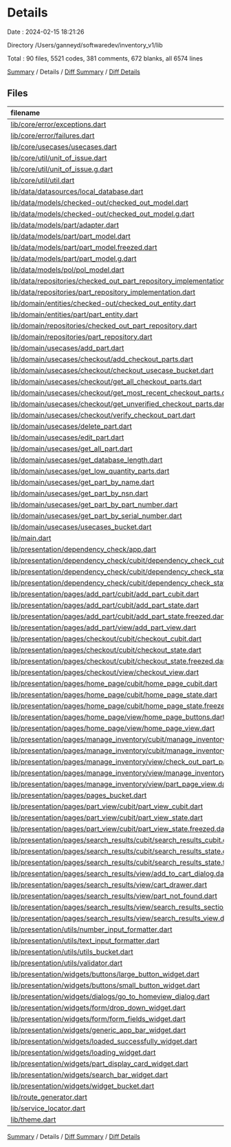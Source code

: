 # Details

Date : 2024-02-15 18:21:26

Directory /Users/ganneyd/softwaredev/inventory_v1/lib

Total : 90 files,  5521 codes, 381 comments, 672 blanks, all 6574 lines

[Summary](results.md) / Details / [Diff Summary](diff.md) / [Diff Details](diff-details.md)

## Files
| filename | language | code | comment | blank | total |
| :--- | :--- | ---: | ---: | ---: | ---: |
| [lib/core/error/exceptions.dart](/lib/core/error/exceptions.dart) | Dart | 6 | 10 | 6 | 22 |
| [lib/core/error/failures.dart](/lib/core/error/failures.dart) | Dart | 42 | 30 | 13 | 85 |
| [lib/core/usecases/usecases.dart](/lib/core/usecases/usecases.dart) | Dart | 10 | 5 | 3 | 18 |
| [lib/core/util/unit_of_issue.dart](/lib/core/util/unit_of_issue.dart) | Dart | 33 | 10 | 11 | 54 |
| [lib/core/util/unit_of_issue.g.dart](/lib/core/util/unit_of_issue.g.dart) | Dart | 60 | 4 | 8 | 72 |
| [lib/core/util/util.dart](/lib/core/util/util.dart) | Dart | 1 | 0 | 1 | 2 |
| [lib/data/datasources/local_database.dart](/lib/data/datasources/local_database.dart) | Dart | 115 | 14 | 22 | 151 |
| [lib/data/models/checked-out/checked_out_model.dart](/lib/data/models/checked-out/checked_out_model.dart) | Dart | 37 | 4 | 10 | 51 |
| [lib/data/models/checked-out/checked_out_model.g.dart](/lib/data/models/checked-out/checked_out_model.g.dart) | Dart | 48 | 4 | 8 | 60 |
| [lib/data/models/part/adapter.dart](/lib/data/models/part/adapter.dart) | Dart | 17 | 3 | 2 | 22 |
| [lib/data/models/part/part_model.dart](/lib/data/models/part/part_model.dart) | Dart | 26 | 15 | 4 | 45 |
| [lib/data/models/part/part_model.freezed.dart](/lib/data/models/part/part_model.freezed.dart) | Dart | 378 | 15 | 26 | 419 |
| [lib/data/models/part/part_model.g.dart](/lib/data/models/part/part_model.g.dart) | Dart | 99 | 7 | 12 | 118 |
| [lib/data/models/pol/pol_model.dart](/lib/data/models/pol/pol_model.dart) | Dart | 0 | 0 | 1 | 1 |
| [lib/data/repositories/checked_out_part_repository_implementation.dart](/lib/data/repositories/checked_out_part_repository_implementation.dart) | Dart | 112 | 0 | 12 | 124 |
| [lib/data/repositories/part_repository_implementation.dart](/lib/data/repositories/part_repository_implementation.dart) | Dart | 165 | 11 | 20 | 196 |
| [lib/domain/entities/checked-out/checked_out_entity.dart](/lib/domain/entities/checked-out/checked_out_entity.dart) | Dart | 39 | 7 | 9 | 55 |
| [lib/domain/entities/part/part_entity.dart](/lib/domain/entities/part/part_entity.dart) | Dart | 67 | 13 | 15 | 95 |
| [lib/domain/repositories/checked_out_part_repository.dart](/lib/domain/repositories/checked_out_part_repository.dart) | Dart | 14 | 6 | 6 | 26 |
| [lib/domain/repositories/part_repository.dart](/lib/domain/repositories/part_repository.dart) | Dart | 27 | 12 | 13 | 52 |
| [lib/domain/usecases/add_part.dart](/lib/domain/usecases/add_part.dart) | Dart | 21 | 0 | 5 | 26 |
| [lib/domain/usecases/checkout/add_checkout_parts.dart](/lib/domain/usecases/checkout/add_checkout_parts.dart) | Dart | 51 | 0 | 8 | 59 |
| [lib/domain/usecases/checkout/checkout_usecase_bucket.dart](/lib/domain/usecases/checkout/checkout_usecase_bucket.dart) | Dart | 5 | 0 | 1 | 6 |
| [lib/domain/usecases/checkout/get_all_checkout_parts.dart](/lib/domain/usecases/checkout/get_all_checkout_parts.dart) | Dart | 30 | 0 | 4 | 34 |
| [lib/domain/usecases/checkout/get_most_recent_checkout_parts.dart](/lib/domain/usecases/checkout/get_most_recent_checkout_parts.dart) | Dart | 0 | 0 | 2 | 2 |
| [lib/domain/usecases/checkout/get_unverified_checkout_parts.dart](/lib/domain/usecases/checkout/get_unverified_checkout_parts.dart) | Dart | 42 | 0 | 4 | 46 |
| [lib/domain/usecases/checkout/verify_checkout_part.dart](/lib/domain/usecases/checkout/verify_checkout_part.dart) | Dart | 48 | 0 | 7 | 55 |
| [lib/domain/usecases/delete_part.dart](/lib/domain/usecases/delete_part.dart) | Dart | 21 | 0 | 6 | 27 |
| [lib/domain/usecases/edit_part.dart](/lib/domain/usecases/edit_part.dart) | Dart | 21 | 0 | 5 | 26 |
| [lib/domain/usecases/get_all_part.dart](/lib/domain/usecases/get_all_part.dart) | Dart | 30 | 0 | 5 | 35 |
| [lib/domain/usecases/get_database_length.dart](/lib/domain/usecases/get_database_length.dart) | Dart | 12 | 0 | 4 | 16 |
| [lib/domain/usecases/get_low_quantity_parts.dart](/lib/domain/usecases/get_low_quantity_parts.dart) | Dart | 46 | 0 | 7 | 53 |
| [lib/domain/usecases/get_part_by_name.dart](/lib/domain/usecases/get_part_by_name.dart) | Dart | 32 | 0 | 5 | 37 |
| [lib/domain/usecases/get_part_by_nsn.dart](/lib/domain/usecases/get_part_by_nsn.dart) | Dart | 32 | 0 | 5 | 37 |
| [lib/domain/usecases/get_part_by_part_number.dart](/lib/domain/usecases/get_part_by_part_number.dart) | Dart | 32 | 0 | 5 | 37 |
| [lib/domain/usecases/get_part_by_serial_number.dart](/lib/domain/usecases/get_part_by_serial_number.dart) | Dart | 32 | 0 | 5 | 37 |
| [lib/domain/usecases/usecases_bucket.dart](/lib/domain/usecases/usecases_bucket.dart) | Dart | 11 | 0 | 1 | 12 |
| [lib/main.dart](/lib/main.dart) | Dart | 12 | 0 | 3 | 15 |
| [lib/presentation/dependency_check/app.dart](/lib/presentation/dependency_check/app.dart) | Dart | 43 | 0 | 4 | 47 |
| [lib/presentation/dependency_check/cubit/dependency_check_cubit.dart](/lib/presentation/dependency_check/cubit/dependency_check_cubit.dart) | Dart | 101 | 12 | 23 | 136 |
| [lib/presentation/dependency_check/cubit/dependency_check_state.dart](/lib/presentation/dependency_check/cubit/dependency_check_state.dart) | Dart | 19 | 1 | 4 | 24 |
| [lib/presentation/dependency_check/cubit/dependency_check_state.freezed.dart](/lib/presentation/dependency_check/cubit/dependency_check_state.freezed.dart) | Dart | 225 | 15 | 23 | 263 |
| [lib/presentation/pages/add_part/cubit/add_part_cubit.dart](/lib/presentation/pages/add_part/cubit/add_part_cubit.dart) | Dart | 116 | 15 | 10 | 141 |
| [lib/presentation/pages/add_part/cubit/add_part_state.dart](/lib/presentation/pages/add_part/cubit/add_part_state.dart) | Dart | 32 | 1 | 4 | 37 |
| [lib/presentation/pages/add_part/cubit/add_part_state.freezed.dart](/lib/presentation/pages/add_part/cubit/add_part_state.freezed.dart) | Dart | 398 | 15 | 23 | 436 |
| [lib/presentation/pages/add_part/view/add_part_view.dart](/lib/presentation/pages/add_part/view/add_part_view.dart) | Dart | 154 | 6 | 10 | 170 |
| [lib/presentation/pages/checkout/cubit/checkout_cubit.dart](/lib/presentation/pages/checkout/cubit/checkout_cubit.dart) | Dart | 49 | 0 | 11 | 60 |
| [lib/presentation/pages/checkout/cubit/checkout_state.dart](/lib/presentation/pages/checkout/cubit/checkout_state.dart) | Dart | 19 | 1 | 4 | 24 |
| [lib/presentation/pages/checkout/cubit/checkout_state.freezed.dart](/lib/presentation/pages/checkout/cubit/checkout_state.freezed.dart) | Dart | 150 | 16 | 24 | 190 |
| [lib/presentation/pages/checkout/view/checkout_view.dart](/lib/presentation/pages/checkout/view/checkout_view.dart) | Dart | 132 | 2 | 4 | 138 |
| [lib/presentation/pages/home_page/cubit/home_page_cubit.dart](/lib/presentation/pages/home_page/cubit/home_page_cubit.dart) | Dart | 5 | 0 | 2 | 7 |
| [lib/presentation/pages/home_page/cubit/home_page_state.dart](/lib/presentation/pages/home_page/cubit/home_page_state.dart) | Dart | 20 | 1 | 4 | 25 |
| [lib/presentation/pages/home_page/cubit/home_page_state.freezed.dart](/lib/presentation/pages/home_page/cubit/home_page_state.freezed.dart) | Dart | 142 | 15 | 23 | 180 |
| [lib/presentation/pages/home_page/view/home_page_buttons.dart](/lib/presentation/pages/home_page/view/home_page_buttons.dart) | Dart | 0 | 0 | 1 | 1 |
| [lib/presentation/pages/home_page/view/home_page_view.dart](/lib/presentation/pages/home_page/view/home_page_view.dart) | Dart | 55 | 0 | 4 | 59 |
| [lib/presentation/pages/manage_inventory/cubit/manage_inventory_cubit.dart](/lib/presentation/pages/manage_inventory/cubit/manage_inventory_cubit.dart) | Dart | 174 | 15 | 27 | 216 |
| [lib/presentation/pages/manage_inventory/cubit/manage_inventory_state.dart](/lib/presentation/pages/manage_inventory/cubit/manage_inventory_state.dart) | Dart | 30 | 1 | 4 | 35 |
| [lib/presentation/pages/manage_inventory/view/check_out_part_page_view.dart](/lib/presentation/pages/manage_inventory/view/check_out_part_page_view.dart) | Dart | 159 | 2 | 11 | 172 |
| [lib/presentation/pages/manage_inventory/view/manage_inventory_view.dart](/lib/presentation/pages/manage_inventory/view/manage_inventory_view.dart) | Dart | 127 | 0 | 4 | 131 |
| [lib/presentation/pages/manage_inventory/view/part_page_view.dart](/lib/presentation/pages/manage_inventory/view/part_page_view.dart) | Dart | 122 | 0 | 8 | 130 |
| [lib/presentation/pages/pages_bucket.dart](/lib/presentation/pages/pages_bucket.dart) | Dart | 2 | 0 | 1 | 3 |
| [lib/presentation/pages/part_view/cubit/part_view_cubit.dart](/lib/presentation/pages/part_view/cubit/part_view_cubit.dart) | Dart | 0 | 0 | 1 | 1 |
| [lib/presentation/pages/part_view/cubit/part_view_state.dart](/lib/presentation/pages/part_view/cubit/part_view_state.dart) | Dart | 20 | 1 | 4 | 25 |
| [lib/presentation/pages/part_view/cubit/part_view_state.freezed.dart](/lib/presentation/pages/part_view/cubit/part_view_state.freezed.dart) | Dart | 143 | 15 | 23 | 181 |
| [lib/presentation/pages/search_results/cubit/search_results_cubit.dart](/lib/presentation/pages/search_results/cubit/search_results_cubit.dart) | Dart | 133 | 17 | 18 | 168 |
| [lib/presentation/pages/search_results/cubit/search_results_state.dart](/lib/presentation/pages/search_results/cubit/search_results_state.dart) | Dart | 29 | 1 | 4 | 34 |
| [lib/presentation/pages/search_results/cubit/search_results_state.freezed.dart](/lib/presentation/pages/search_results/cubit/search_results_state.freezed.dart) | Dart | 316 | 20 | 28 | 364 |
| [lib/presentation/pages/search_results/view/add_to_cart_dialog.dart](/lib/presentation/pages/search_results/view/add_to_cart_dialog.dart) | Dart | 89 | 2 | 5 | 96 |
| [lib/presentation/pages/search_results/view/cart_drawer.dart](/lib/presentation/pages/search_results/view/cart_drawer.dart) | Dart | 91 | 6 | 5 | 102 |
| [lib/presentation/pages/search_results/view/part_not_found.dart](/lib/presentation/pages/search_results/view/part_not_found.dart) | Dart | 13 | 0 | 3 | 16 |
| [lib/presentation/pages/search_results/view/search_results_section.dart](/lib/presentation/pages/search_results/view/search_results_section.dart) | Dart | 52 | 2 | 2 | 56 |
| [lib/presentation/pages/search_results/view/search_results_view.dart](/lib/presentation/pages/search_results/view/search_results_view.dart) | Dart | 142 | 4 | 9 | 155 |
| [lib/presentation/utils/number_input_formatter.dart](/lib/presentation/utils/number_input_formatter.dart) | Dart | 12 | 2 | 3 | 17 |
| [lib/presentation/utils/text_input_formatter.dart](/lib/presentation/utils/text_input_formatter.dart) | Dart | 19 | 3 | 4 | 26 |
| [lib/presentation/utils/utils_bucket.dart](/lib/presentation/utils/utils_bucket.dart) | Dart | 3 | 1 | 2 | 6 |
| [lib/presentation/utils/validator.dart](/lib/presentation/utils/validator.dart) | Dart | 16 | 1 | 2 | 19 |
| [lib/presentation/widgets/buttons/large_button_widget.dart](/lib/presentation/widgets/buttons/large_button_widget.dart) | Dart | 21 | 0 | 2 | 23 |
| [lib/presentation/widgets/buttons/small_button_widget.dart](/lib/presentation/widgets/buttons/small_button_widget.dart) | Dart | 25 | 0 | 2 | 27 |
| [lib/presentation/widgets/dialogs/go_to_homeview_dialog.dart](/lib/presentation/widgets/dialogs/go_to_homeview_dialog.dart) | Dart | 30 | 0 | 2 | 32 |
| [lib/presentation/widgets/form/drop_down_widget.dart](/lib/presentation/widgets/form/drop_down_widget.dart) | Dart | 0 | 0 | 1 | 1 |
| [lib/presentation/widgets/form/form_fields_widget.dart](/lib/presentation/widgets/form/form_fields_widget.dart) | Dart | 44 | 0 | 2 | 46 |
| [lib/presentation/widgets/generic_app_bar_widget.dart](/lib/presentation/widgets/generic_app_bar_widget.dart) | Dart | 36 | 2 | 3 | 41 |
| [lib/presentation/widgets/loaded_successfully_widget.dart](/lib/presentation/widgets/loaded_successfully_widget.dart) | Dart | 17 | 2 | 3 | 22 |
| [lib/presentation/widgets/loading_widget.dart](/lib/presentation/widgets/loading_widget.dart) | Dart | 10 | 2 | 3 | 15 |
| [lib/presentation/widgets/part_display_card_widget.dart](/lib/presentation/widgets/part_display_card_widget.dart) | Dart | 49 | 0 | 2 | 51 |
| [lib/presentation/widgets/search_bar_widget.dart](/lib/presentation/widgets/search_bar_widget.dart) | Dart | 35 | 0 | 3 | 38 |
| [lib/presentation/widgets/widget_bucket.dart](/lib/presentation/widgets/widget_bucket.dart) | Dart | 4 | 0 | 1 | 5 |
| [lib/route_generator.dart](/lib/route_generator.dart) | Dart | 49 | 1 | 5 | 55 |
| [lib/service_locator.dart](/lib/service_locator.dart) | Dart | 68 | 11 | 11 | 90 |
| [lib/theme.dart](/lib/theme.dart) | Dart | 7 | 0 | 2 | 9 |

[Summary](results.md) / Details / [Diff Summary](diff.md) / [Diff Details](diff-details.md)